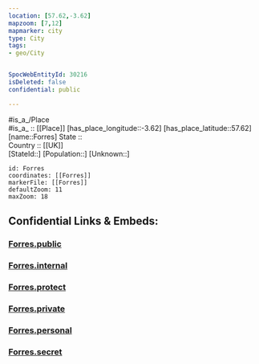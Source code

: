 ```yaml
---
location: [57.62,-3.62] 
mapzoom: [7,12] 
mapmarker: city 
type: City
tags:
- geo/City


SpocWebEntityId: 30216
isDeleted: false
confidential: public

---
```

#is_a_/Place  
#is_a_ :: [[Place]] 
[has_place_longitude::-3.62] 
[has_place_latitude::57.62] 
[name::Forres] 
State ::  
Country :: [[UK]]  
[StateId::] 
[Population::] 
[Unknown::] 


```leaflet
id: Forres
coordinates: [[Forres]] 
markerFile: [[Forres]] 
defaultZoom: 11 
maxZoom: 18
```


## Confidential Links & Embeds: 

### [Forres.public](/_public/\Earth\Continent\Europe\Europe~North\UK\Scotland\counties~Scotland\Moray\cities~MorayForres.public.md) 

### [Forres.internal](/_internal/\Earth\Continent\Europe\Europe~North\UK\Scotland\counties~Scotland\Moray\cities~MorayForres.internal.md) 

### [Forres.protect](/_protect/\Earth\Continent\Europe\Europe~North\UK\Scotland\counties~Scotland\Moray\cities~MorayForres.protect.md) 

### [Forres.private](/_private/\Earth\Continent\Europe\Europe~North\UK\Scotland\counties~Scotland\Moray\cities~MorayForres.private.md) 

### [Forres.personal](/_personal/\Earth\Continent\Europe\Europe~North\UK\Scotland\counties~Scotland\Moray\cities~MorayForres.personal.md) 

### [Forres.secret](/_secret/\Earth\Continent\Europe\Europe~North\UK\Scotland\counties~Scotland\Moray\cities~MorayForres.secret.md)

